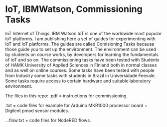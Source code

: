 # IoT, IBMWatson, Commissioning Tasks
IoT Internet of Things. IBM Watson IoT is one of the worldwide most popular IoT platforms. I am publishing here a set of guides for experimenting with IoT and IoT platforms. The guides are called Comisioning Tasks because those guide you to set up the environment. The environment can be used by students on course works, by developers for learning the fundamentals of IoT and so on. The commissioning tasks have been tested with Students of HAMK University of Applied Sciences in Finland both in normal classes and as well on online courses. Some tasks have been tested with people from Industry some tasks with students in Brazil in Universidade Feevale. Some tasks require access to certain hardware and suitable laboratory environment.  

The files in this repo:
.pdf = instructions for commissioning.

.txt = code files for example for Arduino MKR1000 processor board + Digilent pmod sensor modules.

...flow.txt = code files for NodeRED flows.

